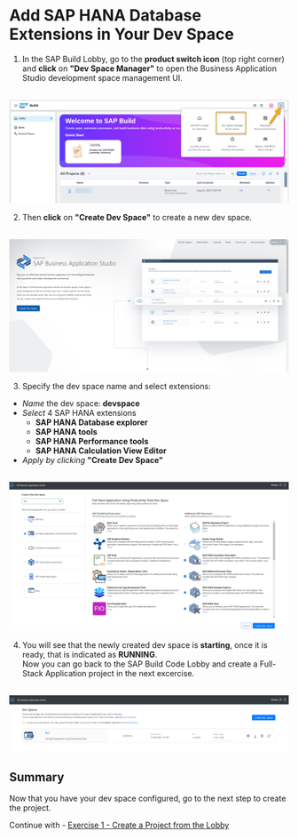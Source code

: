 # Add SAP HANA Database Extensions in Your Dev Space

1. In the SAP Build Lobby, go to the __product switch icon__ (top right corner) and __click__ on __"Dev Space Manager"__ to open the Business Application Studio development space management UI.

<br>![](/exercises/ex0/images/devspace.png)

2. Then __click__ on __"Create Dev Space"__ to create a new dev space.

<br>![](/exercises/ex0/images/createdev.png)

3. Specify the dev space name and select extensions:
- _Name_ the dev space: __devspace__
- _Select_ 4 SAP HANA extensions
  - __SAP HANA Database explorer__ 
  - __SAP HANA tools__
  - __SAP HANA Performance tools__
  - __SAP HANA Calculation View Editor__
- _Apply by clicking_ __"Create Dev Space"__

<br>![](/exercises/ex0/images/addext.png)

4. You will see that the newly created dev space is __starting__, once it is ready, that is indicated as __RUNNING__.  
Now you can go back to the SAP Build Code Lobby and create a Full-Stack Application project in the next excercise.

<br>![](/exercises/ex0/images/devstart.png)

## Summary

Now that you have your dev space configured, go to the next step to create the project.

Continue with - [Exercise 1 - Create a Project from the Lobby](../ex1/README.md)




